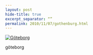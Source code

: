 ```yaml
---
layout: post
hide-title: true
excerpt_separator: “”
permalink: 2010/11/07/gothenburg.html
---
```

[![Göteborg](https://dl.dropbox.com/u/4255155/blog/600/gothenburg.jpg)](https://dl.dropbox.com/u/4255155/blog/gothenburg.jpg) 

göteborg